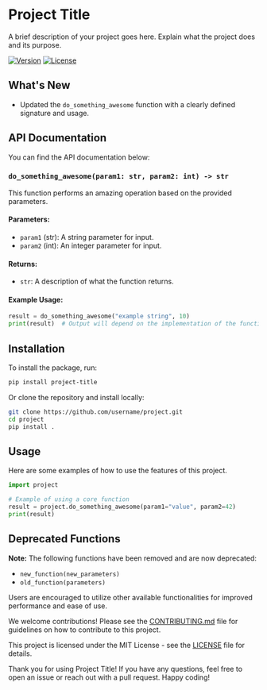 # Project Title

A brief description of your project goes here. Explain what the project does and its purpose.

[![Version](https://img.shields.io/badge/version-1.0.0-brightgreen.svg)](https://github.com/username/project/releases)
[![License](https://img.shields.io/badge/license-MIT-blue.svg)](LICENSE)

## What's New

- Updated the `do_something_awesome` function with a clearly defined signature and usage.

## API Documentation

You can find the API documentation below:

### `do_something_awesome(param1: str, param2: int) -> str`

This function performs an amazing operation based on the provided parameters.

#### Parameters:
- `param1` (str): A string parameter for input.
- `param2` (int): An integer parameter for input.

#### Returns:
- `str`: A description of what the function returns.

#### Example Usage:
```python
result = do_something_awesome("example string", 10)
print(result)  # Output will depend on the implementation of the function
```

## Installation

To install the package, run:

```bash
pip install project-title
```

Or clone the repository and install locally:

```bash
git clone https://github.com/username/project.git
cd project
pip install .
```

## Usage

Here are some examples of how to use the features of this project.

```python
import project

# Example of using a core function
result = project.do_something_awesome(param1="value", param2=42)
print(result)
```

## Deprecated Functions

**Note:** The following functions have been removed and are now deprecated:
- `new_function(new_parameters)`
- `old_function(parameters)`

Users are encouraged to utilize other available functionalities for improved performance and ease of use.

We welcome contributions! Please see the [CONTRIBUTING.md](CONTRIBUTING.md) file for guidelines on how to contribute to this project.

This project is licensed under the MIT License - see the [LICENSE](LICENSE) file for details.

Thank you for using Project Title! If you have any questions, feel free to open an issue or reach out with a pull request. Happy coding!